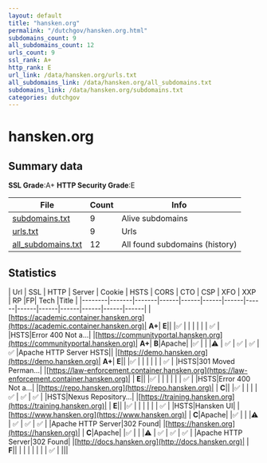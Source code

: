 ```yaml
---
layout: default
title: "hansken.org"
permalink: "/dutchgov/hansken.org.html"
subdomains_count: 9
all_subdomains_count: 12
urls_count: 9
ssl_rank: A+
http_rank: E
url_link: /data/hansken.org/urls.txt
all_subdomains_link: /data/hansken.org/all_subdomains.txt
subdomains_link: /data/hansken.org/subdomains.txt
categories: dutchgov
---
```



# hansken.org
## Summary data


**SSL Grade**:A+
**HTTP Security Grade**:E


| File       | Count | Info |
|------------|-------|------|
|[subdomains.txt](/data/hansken.org/subdomains.txt)|9|Alive subdomains|
|[urls.txt](/data/hansken.org/urls.txt)|9|Urls|
|[all_subdomains.txt](/data/hansken.org/all_subdomains.txt)|12|All found subdomains (history)|


## Statistics


| Url | SSL | HTTP | Server | Cookie | HSTS | CORS | CTO | CSP | XFO | XXP | RP |FP| Tech |Title |
|--------|-------|-------|------|------|------|------|------|------|------|------|------|------|------|
|[https://academic.container.hansken.org](https://academic.container.hansken.org)| **A+**| **E**|| |:white_check_mark: | | | | | | :white_check_mark: | |HSTS|Error 400 Not a...|
|[https://communityportal.hansken.org](https://communityportal.hansken.org)| **A+**| **B**|Apache| |:white_check_mark: | | |:warning: | :white_check_mark: | :white_check_mark: | :white_check_mark: | :white_check_mark: |Apache HTTP Server HSTS||
|[https://demo.hansken.org](https://demo.hansken.org)| **A+**| **E**|| |:white_check_mark: | | | | | | :white_check_mark: | |HSTS|301 Moved Perman...|
|[https://law-enforcement.container.hansken.org](https://law-enforcement.container.hansken.org)| | **E**|| |:white_check_mark: | | | | | | :white_check_mark: | |HSTS|Error 400 Not a...|
|[https://repo.hansken.org](https://repo.hansken.org)| | **C**|| |:white_check_mark: | | | | :white_check_mark: | :white_check_mark: | :white_check_mark: | |HSTS|Nexus Repository...|
|[https://training.hansken.org](https://training.hansken.org)| | **E**|| |:white_check_mark: | | | | | | :white_check_mark: | |HSTS|Hansken UI|
|[https://www.hansken.org](https://www.hansken.org)| | **C**|Apache| |:white_check_mark: | | |:warning: | :white_check_mark: | :white_check_mark: | :white_check_mark: | |Apache HTTP Server|302 Found|
|[https://hansken.org](https://hansken.org)| | **C**|Apache| |:white_check_mark: | | |:warning: | :white_check_mark: | :white_check_mark: | :white_check_mark: | |Apache HTTP Server|302 Found|
|[http://docs.hansken.org](http://docs.hansken.org)| | **F**|| | | | | | | | :white_check_mark: | |||